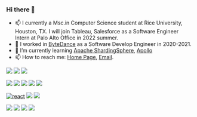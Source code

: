 ### Hi there 👋

- 📫 I currently a Msc.in Computer Science student at Rice University, Houston, TX. I will join Tableau, Salesforce as a Software Engineer Intern at Palo Alto Office in 2022 summer.
- 🔭 I worked in [ByteDance](https://bytedance.com/en/) as a Software Develop Engineer in 2020-2021.
- 🌱 I’m currently learning [Apache ShardingSphere](https://shardingsphere.apache.org/), [Apollo](https://github.com/ctripcorp/apollo)
- 📫 How to reach me: [Home Page](https://yizhao.tech), [Email](mailto:joy11612917@gmail.com).


[![](https://img.shields.io/badge/-Git-f05032?style=flat-square&logo=git&logoColor=white)](https://git-scm.com/)
[![](https://img.shields.io/badge/-Linux-fcc624?style=flat-square&logo=linux&logoColor=white)](https://www.linuxfoundation.org/)
[![](https://img.shields.io/badge/-Docker-2496ED?style=flat-square&logo=docker&logoColor=ffffff)](https://www.docker.com/)

[![](https://img.shields.io/badge/-Java-007396?style=flat-square&logo=java&logoColor=ffffff)](https://www.java.com/)
[![](https://img.shields.io/badge/-C++-00599C?style=flat-square&logo=C%2B%2B&logoColor=white)](https://www.cplusplus.com/)
[![](https://img.shields.io/badge/-Javascript-F0DA50?logo=Javascript&logoColor=323230)](https://www.javascript.com/)
[![](https://img.shields.io/badge/-TypeScript-007ACC?logo=Typescript&logoColor=white)](https://www.typescriptlang.org/)
[![](https://img.shields.io/badge/-Python-3776AB?style=flat-square&logo=python&logoColor=ffffff)](https://python.org/)


[![react](https://img.shields.io/badge/React.js-20232a?style=flat-square&logo=react&logoColor=61DAFB)](https://reactjs.org/)
[![](https://img.shields.io/badge/-Vue.js-05122A?style=flat&logo=vue.js)](https://vuejs.org/)
[![](https://img.shields.io/badge/-Node.js-43853d?style=flat-square&logo=node.js&logoColor=ffffff)](https://nodejs.org/)

[![](https://img.shields.io/badge/-Mysql-0074a3?style=flat-square&logo=mysql&logoColor=white)](https://mysql.com/)
[![](https://img.shields.io/badge/-PostgreSQL-336791?style=flat-square&logo=postgreSql&logoColor=white)](https://www.postgresql.org/)
[![](https://img.shields.io/badge/-ElasticSearch-43853d?style=flat-square&logo=elasticsearch&logoColor=white)](https://www.elastic.co/)
[![](https://img.shields.io/badge/-Redis-E3170D?style=flat-square&logo=redis&logoColor=white)](https://redis.io/)

